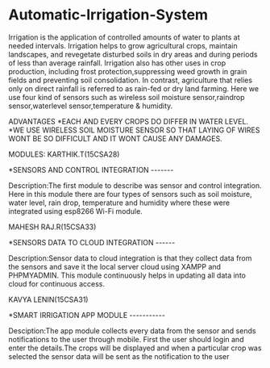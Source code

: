 # Automatic-Irrigation-System
Irrigation is the application of controlled amounts of water to plants at needed intervals. Irrigation helps to grow agricultural crops, maintain landscapes, and revegetate disturbed soils in dry areas and during periods of less than average rainfall. Irrigation also has other uses in crop production, including frost protection,suppressing weed growth in grain fields and preventing soil consolidation. In contrast, agriculture that relies only on direct rainfall is referred to as rain-fed or dry land farming.
Here we use four kind of sensors such as wireless soil moisture sensor,raindrop sensor,waterlevel sensor,temperature & humidity.

ADVANTAGES
*EACH AND EVERY CROPS DO DIFFER IN WATER LEVEL.
*WE USE WIRELESS SOIL MOISTURE SENSOR SO THAT LAYING OF WIRES WONT BE SO DIFFICULT AND IT WONT CAUSE ANY DAMAGES.


MODULES:
KARTHIK.T(15CSA28)

*SENSORS AND CONTROL INTEGRATION  -------

Description:The first module to describe was sensor and control integration. Here in this module there are four types of sensors such as soil moisture, water level, rain drop, temperature and humidity where these were integrated using esp8266 Wi-Fi module.

MAHESH RAJ.R(15CSA33)

*SENSORS DATA TO CLOUD INTEGRATION ------

Description:Sensor data to cloud integration is that they collect data from the sensors and save it the local server cloud using XAMPP and PHPMYADMIN. This module continuously helps in updating all data into cloud for continuous access.




KAVYA LENIN(15CSA31)

*SMART IRRIGATION APP MODULE  -----------


Desciption:The app module collects every data from the sensor and sends notifications to the user through mobile. First the user should login and enter the details.The crops will be displayed and when a particular crop was selected the sensor data will be sent as the notification to the user

